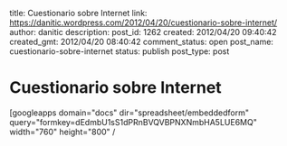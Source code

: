 title: Cuestionario sobre Internet
link: https://danitic.wordpress.com/2012/04/20/cuestionario-sobre-internet/
author: danitic
description: 
post_id: 1262
created: 2012/04/20 09:40:42
created_gmt: 2012/04/20 08:40:42
comment_status: open
post_name: cuestionario-sobre-internet
status: publish
post_type: post

# Cuestionario sobre Internet

[googleapps domain="docs" dir="spreadsheet/embeddedform" query="formkey=dEdmbU1sS1dPRnBVQVBPNXNmbHA5LUE6MQ" width="760" height="800" /